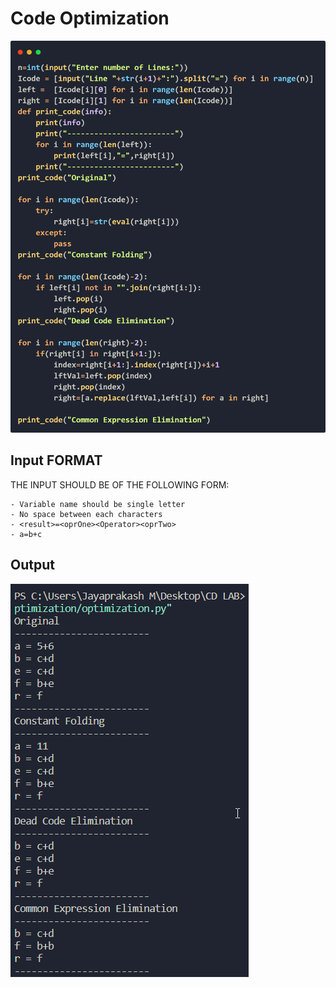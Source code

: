 # Code Optimization
![Program](program.png)
## Input FORMAT
THE INPUT SHOULD BE OF THE FOLLOWING FORM:
```
- Variable name should be single letter
- No space between each characters 
- <result>=<oprOne><Operator><oprTwo>
- a=b+c
```
## Output
![Output](output.png)
